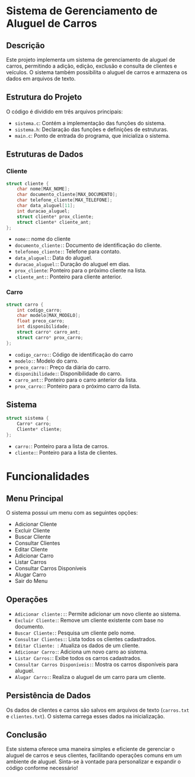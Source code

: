 # Sistema de Gerenciamento de Aluguel de Carros

## Descrição

Este projeto implementa um sistema de gerenciamento de aluguel de carros, permitindo a adição, edição, exclusão e consulta de clientes e veículos. O sistema também possibilita o aluguel de carros e armazena os dados em arquivos de texto.

## Estrutura do Projeto

O código é dividido em três arquivos principais:

- `sistema.c`: Contém a implementação das funções do sistema.
- `sistema.h`: Declaração das funções e definições de estruturas.
- `main.c`: Ponto de entrada do programa, que inicializa o sistema.

## Estruturas de Dados

### Cliente

```c
struct cliente {
    char nome[MAX_NOME];
    char documento_cliente[MAX_DOCUMENTO];
    char telefone_cliente[MAX_TELEFONE];
    char data_aluguel[11];
    int duracao_aluguel;
    struct cliente* prox_cliente;
    struct cliente* cliente_ant;
};
```
- `nome:`: nome do cliente
- `documento_cliente:`: Documento de identificação do cliente.
- `telefoneo_cliente:`: Telefone para contato.
- `data_aluguel:`: Data do aluguel.
- `duracao_aluguel:`: Duração do aluguel em dias.
- `prox_cliente`: Ponteiro para o próximo cliente na lista.
- `cliente_ant:`: Ponteiro para cliente anterior.

### Carro

```c
struct carro {
    int codigo_carro;
    char modelo[MAX_MODELO];
    float preco_carro;
    int disponibilidade;
    struct carro* carro_ant;
    struct carro* prox_carro;
};
```
- `codigo_carro:`: Código de identificação do carro
- `modelo:`: Modelo do carro.
- `preco_carro:`: Preço da diária do carro.
- `disponibilidade:`: Disponibilidade do carro.
- `carro_ant:`: Ponteiro para o carro anterior da lista.
- `prox_carro:`: Ponteiro para o próximo carro da lista. 

## Sistema

```c
struct sistema {
    Carro* carro;
    Cliente* cliente;
};
```
- `carro:`: Ponteiro para a lista de carros.
- `cliente:`: Ponteiro para a lista de clientes.

# Funcionalidades
## Menu Principal
O sistema possui um menu com as seguintes opções: 
- Adicionar Cliente
- Excluir Cliente
- Buscar Cliente
- Consultar Clientes
- Editar Cliente
- Adicionar Carro
- Listar Carros
- Consultar Carros Disponíveis
- Alugar Carro
- Sair do Menu

## Operações 
- `Adicionar cliente::`: Permite adicionar um novo cliente ao sistema.
- `Excluir Cliente:`: Remove um cliente existente com base no documento.
- `Buscar Cliente:`: Pesquisa um cliente pelo nome.
- `Consultar Clientes:`: Lista todos os clientes cadastrados.
- `Editar Cliente: `: Atualiza os dados de um cliente.
- `Adicionar Carro:`: Adiciona um novo carro ao sistema.
- `Listar Carros:`: Exibe todos os carros cadastrados.
- `Consultar Carros Disponíveis:`: Mostra os carros disponíveis para aluguel.
- `Alugar Carro:`: Realiza o aluguel de um carro para um cliente.

## Persistência de Dados
Os dados de clientes e carros são salvos em arquivos de texto (`carros.txt` e `clientes.txt`). O sistema carrega esses dados na inicialização.

## Conclusão
Este sistema oferece uma maneira simples e eficiente de gerenciar o aluguel de carros e seus clientes, facilitando operações comuns em um ambiente de aluguel. Sinta-se à vontade para personalizar e expandir o código conforme necessário!
